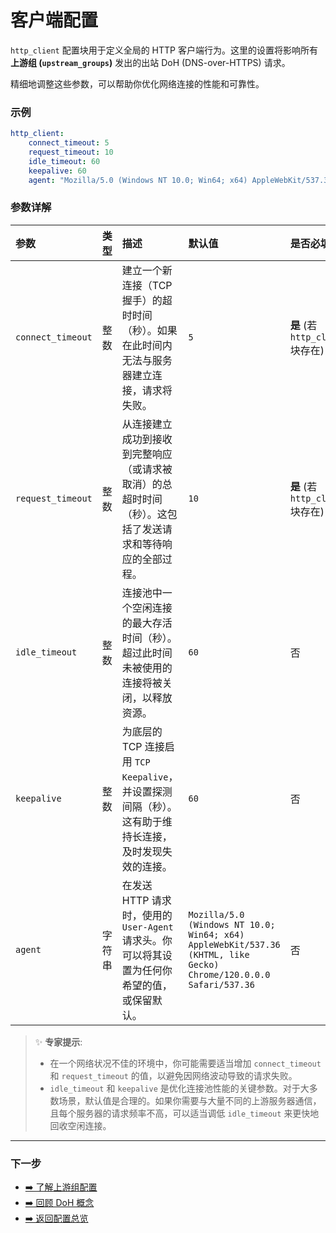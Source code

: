 # 客户端配置

`http_client` 配置块用于定义全局的 HTTP 客户端行为。这里的设置将影响所有**上游组 (`upstream_groups`)** 发出的出站 DoH (DNS-over-HTTPS) 请求。

精细地调整这些参数，可以帮助你优化网络连接的性能和可靠性。

### 示例

```yaml
http_client:
    connect_timeout: 5
    request_timeout: 10
    idle_timeout: 60
    keepalive: 60
    agent: "Mozilla/5.0 (Windows NT 10.0; Win64; x64) AppleWebKit/537.36 (KHTML, like Gecko) Chrome/120.0.0.0 Safari/537.36"
```

### 参数详解

| 参数              | 类型   | 描述                                                                                                     | 默认值                                                                                                            | 是否必填                         |
| :---------------- | :----- | :------------------------------------------------------------------------------------------------------- | :---------------------------------------------------------------------------------------------------------------- | :------------------------------- |
| `connect_timeout` | 整数   | 建立一个新连接（TCP 握手）的超时时间（秒）。如果在此时间内无法与服务器建立连接，请求将失败。             | `5`                                                                                                               | **是** (若 `http_client` 块存在) |
| `request_timeout` | 整数   | 从连接建立成功到接收到完整响应（或请求被取消）的总超时时间（秒）。这包括了发送请求和等待响应的全部过程。 | `10`                                                                                                              | **是** (若 `http_client` 块存在) |
| `idle_timeout`    | 整数   | 连接池中一个空闲连接的最大存活时间（秒）。超过此时间未被使用的连接将被关闭，以释放资源。                 | `60`                                                                                                              | 否                               |
| `keepalive`       | 整数   | 为底层的 TCP 连接启用 `TCP Keepalive`，并设置探测间隔（秒）。这有助于维持长连接，及时发现失效的连接。    | `60`                                                                                                              | 否                               |
| `agent`           | 字符串 | 在发送 HTTP 请求时，使用的 `User-Agent` 请求头。你可以将其设置为任何你希望的值，或保留默认。             | `Mozilla/5.0 (Windows NT 10.0; Win64; x64) AppleWebKit/537.36 (KHTML, like Gecko) Chrome/120.0.0.0 Safari/537.36` | 否                               |

> ✨ **专家提示**:
>
> -   在一个网络状况不佳的环境中，你可能需要适当增加 `connect_timeout` 和 `request_timeout` 的值，以避免因网络波动导致的请求失败。
> -   `idle_timeout` 和 `keepalive` 是优化连接池性能的关键参数。对于大多数场景，默认值是合理的。如果你需要与大量不同的上游服务器通信，且每个服务器的请求频率不高，可以适当调低 `idle_timeout` 来更快地回收空闲连接。

---

### 下一步

-   [➡️ 了解上游组配置](./upstream-groups.md)
-   [➡️ 回顾 DoH 概念](../concepts/doh.md)
-   [➡️ 返回配置总览](./index.md)
